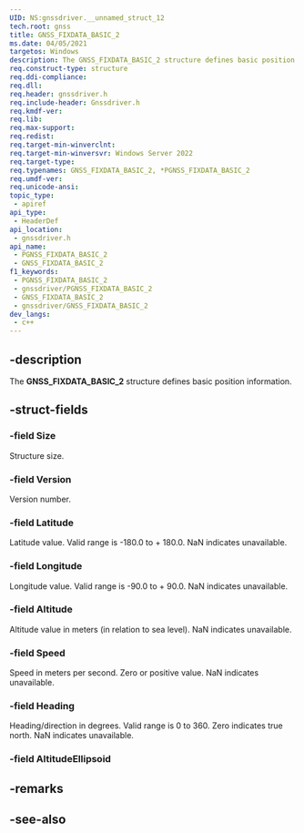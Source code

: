 ```yaml
---
UID: NS:gnssdriver.__unnamed_struct_12
tech.root: gnss
title: GNSS_FIXDATA_BASIC_2
ms.date: 04/05/2021
targetos: Windows
description: The GNSS_FIXDATA_BASIC_2 structure defines basic position information.
req.construct-type: structure
req.ddi-compliance: 
req.dll: 
req.header: gnssdriver.h
req.include-header: Gnssdriver.h
req.kmdf-ver: 
req.lib: 
req.max-support: 
req.redist: 
req.target-min-winverclnt:
req.target-min-winversvr: Windows Server 2022
req.target-type: 
req.typenames: GNSS_FIXDATA_BASIC_2, *PGNSS_FIXDATA_BASIC_2
req.umdf-ver: 
req.unicode-ansi: 
topic_type:
 - apiref
api_type:
 - HeaderDef
api_location:
 - gnssdriver.h
api_name:
 - PGNSS_FIXDATA_BASIC_2
 - GNSS_FIXDATA_BASIC_2
f1_keywords:
 - PGNSS_FIXDATA_BASIC_2
 - gnssdriver/PGNSS_FIXDATA_BASIC_2
 - GNSS_FIXDATA_BASIC_2
 - gnssdriver/GNSS_FIXDATA_BASIC_2
dev_langs:
 - c++
---
```


## -description

The **GNSS_FIXDATA_BASIC_2** structure defines basic position information.

## -struct-fields

### -field Size

Structure size.

### -field Version

Version number.

### -field Latitude

Latitude value. Valid range is -180.0 to + 180.0. NaN indicates unavailable.

### -field Longitude

Longitude value. Valid range is -90.0 to + 90.0. NaN indicates unavailable.

### -field Altitude

Altitude value in meters (in relation to sea level). NaN indicates unavailable.

### -field Speed

Speed in meters per second. Zero or positive value. NaN indicates unavailable.

### -field Heading

Heading/direction in degrees. Valid range is 0 to 360. Zero indicates true north. NaN indicates unavailable.

### -field AltitudeEllipsoid

## -remarks

## -see-also
